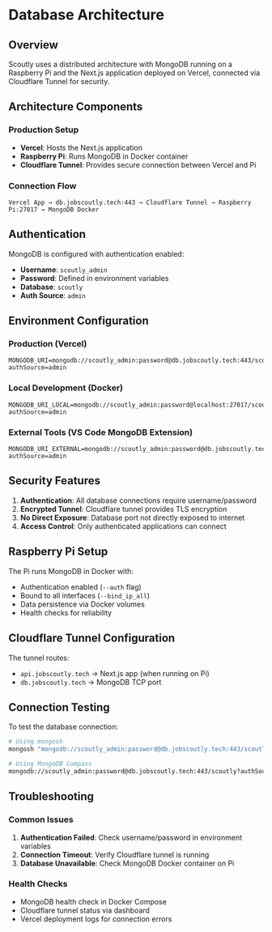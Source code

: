 # Database Architecture

## Overview

Scoutly uses a distributed architecture with MongoDB running on a Raspberry Pi and the Next.js application deployed on Vercel, connected via Cloudflare Tunnel for security.

## Architecture Components

### Production Setup
- **Vercel**: Hosts the Next.js application
- **Raspberry Pi**: Runs MongoDB in Docker container
- **Cloudflare Tunnel**: Provides secure connection between Vercel and Pi

### Connection Flow
```
Vercel App → db.jobscoutly.tech:443 → Cloudflare Tunnel → Raspberry Pi:27017 → MongoDB Docker
```

## Authentication

MongoDB is configured with authentication enabled:
- **Username**: `scoutly_admin`
- **Password**: Defined in environment variables
- **Database**: `scoutly`
- **Auth Source**: `admin`

## Environment Configuration

### Production (Vercel)
```env
MONGODB_URI=mongodb://scoutly_admin:password@db.jobscoutly.tech:443/scoutly?authSource=admin
```

### Local Development (Docker)
```env
MONGODB_URI_LOCAL=mongodb://scoutly_admin:password@localhost:27017/scoutly?authSource=admin
```

### External Tools (VS Code MongoDB Extension)
```env
MONGODB_URI_EXTERNAL=mongodb://scoutly_admin:password@db.jobscoutly.tech:443/scoutly?authSource=admin
```

## Security Features

1. **Authentication**: All database connections require username/password
2. **Encrypted Tunnel**: Cloudflare tunnel provides TLS encryption
3. **No Direct Exposure**: Database port not directly exposed to internet
4. **Access Control**: Only authenticated applications can connect

## Raspberry Pi Setup

The Pi runs MongoDB in Docker with:
- Authentication enabled (`--auth` flag)
- Bound to all interfaces (`--bind_ip_all`)
- Data persistence via Docker volumes
- Health checks for reliability

## Cloudflare Tunnel Configuration

The tunnel routes:
- `api.jobscoutly.tech` → Next.js app (when running on Pi)
- `db.jobscoutly.tech` → MongoDB TCP port

## Connection Testing

To test the database connection:
```bash
# Using mongosh
mongosh "mongodb://scoutly_admin:password@db.jobscoutly.tech:443/scoutly?authSource=admin"

# Using MongoDB Compass
mongodb://scoutly_admin:password@db.jobscoutly.tech:443/scoutly?authSource=admin
```

## Troubleshooting

### Common Issues
1. **Authentication Failed**: Check username/password in environment variables
2. **Connection Timeout**: Verify Cloudflare tunnel is running
3. **Database Unavailable**: Check MongoDB Docker container on Pi

### Health Checks
- MongoDB health check in Docker Compose
- Cloudflare tunnel status via dashboard
- Vercel deployment logs for connection errors

